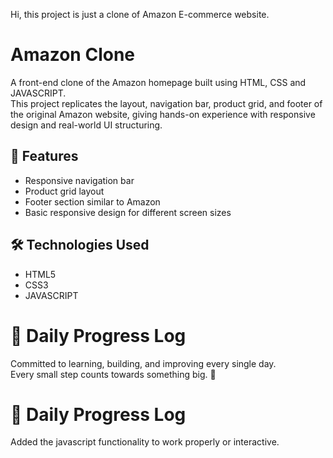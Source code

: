 Hi, this project is just a clone of Amazon E-commerce website.

# Amazon Clone

A front-end clone of the Amazon homepage built using HTML, CSS and JAVASCRIPT.  
This project replicates the layout, navigation bar, product grid, and footer of the original Amazon website, giving hands-on experience with responsive design and real-world UI structuring.

## 📌 Features
- Responsive navigation bar
- Product grid layout
- Footer section similar to Amazon
- Basic responsive design for different screen sizes

## 🛠️ Technologies Used
- HTML5
- CSS3
- JAVASCRIPT

# 🚀 Daily Progress Log

Committed to learning, building, and improving every single day.  
Every small step counts towards something big. 🌱


# 🚀 Daily Progress Log

Added the javascript functionality to work properly or interactive.


